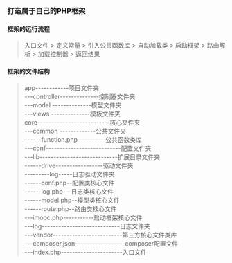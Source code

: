### 打造属于自己的PHP框架
#### 框架的运行流程
> 入口文件 > 定义常量 > 引入公共函数库 > 自动加载类 > 启动框架 > 路由解析 > 加载控制器 > 返回结果 

#### 框架的文件结构
> app------------项目文件夹</br>
      ---controller--------------控制器文件夹</br>
      ---model     --------------模型文件夹</br>
      ---views     --------------模板文件夹</br>
  core--------------------------核心文件夹</br>
      ---common    -------------公共文件夹</br>
      ------function.php----------公共函数类库</br>
      ---conf---------------------------配置文件夹</br>
      ---lib----------------------------扩展目录文件夹</br>
            ------drive-----------------驱动文件夹</br>
                       ---------log-----日志驱动文件夹</br>
            ------conf.php--配置类核心文件</br>
            ------log.php---日志类核心文件</br>
            ------model.php--模型类核心文件</br>
            ------route.php--路由类核心文件</br>
      ---imooc.php-----------启动框架核心文件</br>
      ---log----------------------------日志文件夹</br>
      ---vendor-------------------------第三方核心文件类库</br>
      ---composer.json------------------composer配置文件</br>
      ---index.php----------------------入口文件